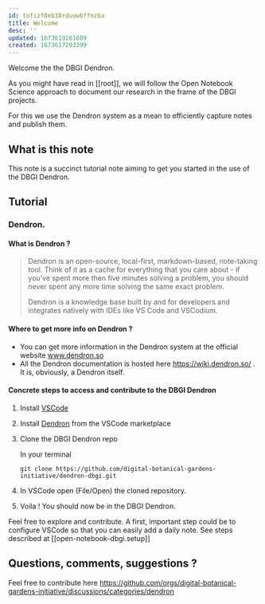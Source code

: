 ```yaml
---
id: tofizf0eb38rduuw6ffnzba
title: Welcome
desc: ''
updated: 1673619261609
created: 1673617203399
---
```



Welcome the the DBGI Dendron.

As you might have read in [[root]], we will follow the Open Notebook Science approach to document our research in the frame of the DBGI projects.

For this we use the Dendron system as a mean to efficiently capture notes and publish them.

## What is this note

This note is a succinct tutorial note aiming to get you started in the use of the DBGI Dendron.

## Tutorial

### Dendron. 

#### What is Dendron ?

> Dendron is an open-source, local-first, markdown-based, note-taking tool. Think of it as a cache for everything that you care about - if you've spent more then five minutes solving a problem, you should never spent any more time solving the same exact problem.
> 
> Dendron is a knowledge base built by and for developers and integrates natively with IDEs like VS Code and VSCodium.

#### Where to get more info on Dendron ?

- You can get more information in the Dendron system at the official website www.dendron.so
- All the Dendron documentation is hosted here https://wiki.dendron.so/ . It is, obviously, a Dendron itself.

#### Concrete steps to access and contribute to the DBGI Dendron

1. Install [VSCode](https://code.visualstudio.com/download)
2. Install [Dendron](https://marketplace.visualstudio.com/items?itemName=dendron.dendron) from the VSCode marketplace 
3. Clone the DBGI Dendron repo

    In your terminal
    ```
    git clone https://github.com/digital-botanical-gardens-initiative/dendron-dbgi.git
    ```
4. In VSCode open (File/Open) the cloned repository.
5. Voila ! You should now be in the DBGI Dendron.

Feel free to explore and contribute.
A first, important step could be to configure VSCode so that you can easily add a daily note. See steps described at [[open-notebook-dbgi.setup]]


## Questions, comments, suggestions ?

Feel free to contribute here https://github.com/orgs/digital-botanical-gardens-initiative/discussions/categories/dendron




